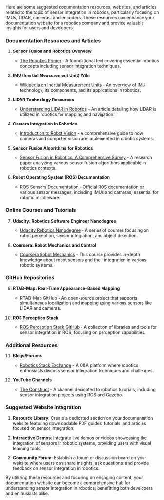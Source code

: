 Here are some suggested documentation resources, websites, and articles related to the topic of sensor integration in robotics, particularly focusing on IMUs, LIDAR, cameras, and encoders. These resources can enhance your documentation website for a robotics company and provide valuable insights for users and developers.

### Documentation Resources and Articles

1. **Sensor Fusion and Robotics Overview**
   - [The Robotics Primer](http://mitpress.mit.edu/books/robotics-primer) - A foundational text covering essential robotics concepts including sensor integration techniques.

2. **IMU (Inertial Measurement Unit) Wiki**
   - [Wikipedia on Inertial Measurement Units](https://en.wikipedia.org/wiki/Inertial_measurement_unit) - An overview of IMU technology, its components, and its applications in robotics.

3. **LIDAR Technology Resources**
   - [Understanding LIDAR in Robotics](https://www.roboticsbusinessreview.com/technologies/lidar-robotics-mappivity-autonomous/) - An article detailing how LIDAR is utilized in robotics for mapping and navigation.

4. **Camera Integration in Robotics**
   - [Introduction to Robot Vision](https://www.oreilly.com/library/view/introduction-to-robot/9780136491773/) - A comprehensive guide to how cameras and computer vision are implemented in robotic systems.

5. **Sensor Fusion Algorithms for Robotics**
   - [Sensor Fusion in Robotics: A Comprehensive Survey](https://www.mdpi.com/2504-446X/4/1/14) - A research paper analyzing various sensor fusion algorithms applicable in robotics contexts.

6. **Robot Operating System (ROS) Documentation**
   - [ROS Sensors Documentation](http://wiki.ros.org/sensor_msgs) - Official ROS documentation on various sensor messages, including IMUs and cameras, essential for robotic middleware.

### Online Courses and Tutorials

7. **Udacity: Robotics Software Engineer Nanodegree**
   - [Udacity Robotics Nanodegree](https://www.udacity.com/course/robotics-software-engineer-nanodegree--nd009) - A series of courses focusing on robot perception, sensor integration, and object detection.

8. **Coursera: Robot Mechanics and Control**
   - [Coursera Robot Mechanics](https://www.coursera.org/learn/robotics-mechanics) - This course provides in-depth knowledge about robot sensors and their integration in various robotic systems.

### GitHub Repositories

9. **RTAB-Map: Real-Time Appearance-Based Mapping**
   - [RTAB-Map GitHub](https://github.com/introlab/rtabmap) - An open-source project that supports simultaneous localization and mapping using various sensors like LIDAR and cameras.

10. **ROS Perception Stack**
    - [ROS Perception Stack GitHub](https://github.com/ros-perception) - A collection of libraries and tools for sensor integration in ROS, focusing on perception capabilities.

### Additional Resources

11. **Blogs/Forums**
    - [Robotics Stack Exchange](https://robotics.stackexchange.com/) - A Q&A platform where robotics enthusiasts discuss sensor integration techniques and challenges.
    
12. **YouTube Channels**
    - [The Construct](https://www.youtube.com/channel/UCeY9wN4jx3dG4cA8N_16nqg) - A channel dedicated to robotics tutorials, including sensor integration projects using ROS and Gazebo.

### Suggested Website Integration

1. **Resource Library**: Create a dedicated section on your documentation website featuring downloadable PDF guides, tutorials, and articles focused on sensor integration.

2. **Interactive Demos**: Integrate live demos or videos showcasing the integration of sensors in robotic systems, providing users with visual learning tools.

3. **Community Forum**: Establish a forum or discussion board on your website where users can share insights, ask questions, and provide feedback on sensor integration in robotics.

By utilizing these resources and focusing on engaging content, your documentation website can become a comprehensive hub for understanding sensor integration in robotics, benefitting both developers and enthusiasts alike.